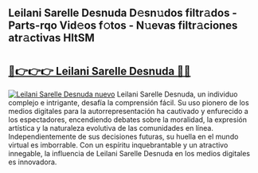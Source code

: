 ## Leilani Sarelle Desnuda D𝚎sn𝚞dos filtr𝚊dos - Parts-rqo Vid𝚎os f𝚘tos - N𝚞evas filtr𝚊ciones atr𝚊ctivas HltSM

# <h2><a href="http://mb9vfk.tromn.icu/?c=Leilani+Sarelle+Desnuda">🔗👉👉👉 Leilani Sarelle Desnuda 🔗🔗</a></h2>

[![Leilani Sarelle Desnuda nuevo](https://i.imgur.com/pEAQMta.gif)](http://mb9vfk.tromn.icu/?c=Leilani+Sarelle+Desnuda)
Leilani Sarelle Desnuda, un individuo complejo e intrigante, desafía la comprensión fácil. Su uso pionero de los medios digitales para la autorrepresentación ha cautivado y enfurecido a los espectadores, encendiendo debates sobre la moralidad, la expresión artística y la naturaleza evolutiva de las comunidades en línea. Independientemente de sus decisiones futuras, su huella en el mundo virtual es imborrable. Con un espíritu inquebrantable y un atractivo innegable, la influencia de Leilani Sarelle Desnuda en los medios digitales es innovadora.
